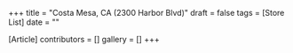 +++
title = "Costa Mesa, CA (2300 Harbor Blvd)"
draft = false
tags = [Store List]
date = ""

[Article]
contributors = []
gallery = []
+++